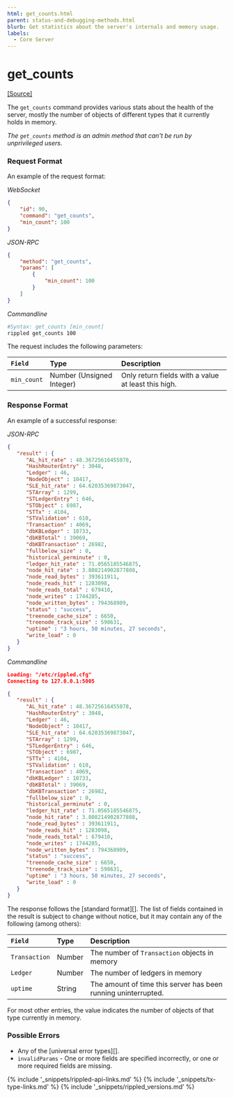 ```yaml
---
html: get_counts.html
parent: status-and-debugging-methods.html
blurb: Get statistics about the server's internals and memory usage.
labels:
  - Core Server
---
```

# get_counts
[[Source]](https://github.com/ripple/rippled/blob/c7118a183a660648aa88a3546a6b2c5bce858440/src/ripple/rpc/handlers/GetCounts.cpp "Source")

The `get_counts` command provides various stats about the health of the server, mostly the number of objects of different types that it currently holds in memory.

_The `get_counts` method is an admin method that can't be run by unprivileged users._

### Request Format
An example of the request format:

<!-- MULTICODE_BLOCK_START -->

*WebSocket*

```json
{
    "id": 90,
    "command": "get_counts",
    "min_count": 100
}
```

*JSON-RPC*

```json
{
    "method": "get_counts",
    "params": [
        {
            "min_count": 100
        }
    ]
}
```

*Commandline*

```sh
#Syntax: get_counts [min_count]
rippled get_counts 100
```

<!-- MULTICODE_BLOCK_END -->

The request includes the following parameters:

| `Field`     | Type                      | Description                        |
|:------------|:--------------------------|:-----------------------------------|
| `min_count` | Number (Unsigned Integer) | Only return fields with a value at least this high. |

### Response Format

An example of a successful response:

<!-- MULTICODE_BLOCK_START -->

*JSON-RPC*

```json
{
   "result" : {
      "AL_hit_rate" : 48.36725616455078,
      "HashRouterEntry" : 3048,
      "Ledger" : 46,
      "NodeObject" : 10417,
      "SLE_hit_rate" : 64.62035369873047,
      "STArray" : 1299,
      "STLedgerEntry" : 646,
      "STObject" : 6987,
      "STTx" : 4104,
      "STValidation" : 610,
      "Transaction" : 4069,
      "dbKBLedger" : 10733,
      "dbKBTotal" : 39069,
      "dbKBTransaction" : 26982,
      "fullbelow_size" : 0,
      "historical_perminute" : 0,
      "ledger_hit_rate" : 71.0565185546875,
      "node_hit_rate" : 3.808214902877808,
      "node_read_bytes" : 393611911,
      "node_reads_hit" : 1283098,
      "node_reads_total" : 679410,
      "node_writes" : 1744285,
      "node_written_bytes" : 794368909,
      "status" : "success",
      "treenode_cache_size" : 6650,
      "treenode_track_size" : 598631,
      "uptime" : "3 hours, 50 minutes, 27 seconds",
      "write_load" : 0
   }
}
```

*Commandline*

```json
Loading: "/etc/rippled.cfg"
Connecting to 127.0.0.1:5005

{
   "result" : {
      "AL_hit_rate" : 48.36725616455078,
      "HashRouterEntry" : 3048,
      "Ledger" : 46,
      "NodeObject" : 10417,
      "SLE_hit_rate" : 64.62035369873047,
      "STArray" : 1299,
      "STLedgerEntry" : 646,
      "STObject" : 6987,
      "STTx" : 4104,
      "STValidation" : 610,
      "Transaction" : 4069,
      "dbKBLedger" : 10733,
      "dbKBTotal" : 39069,
      "dbKBTransaction" : 26982,
      "fullbelow_size" : 0,
      "historical_perminute" : 0,
      "ledger_hit_rate" : 71.0565185546875,
      "node_hit_rate" : 3.808214902877808,
      "node_read_bytes" : 393611911,
      "node_reads_hit" : 1283098,
      "node_reads_total" : 679410,
      "node_writes" : 1744285,
      "node_written_bytes" : 794368909,
      "status" : "success",
      "treenode_cache_size" : 6650,
      "treenode_track_size" : 598631,
      "uptime" : "3 hours, 50 minutes, 27 seconds",
      "write_load" : 0
   }
}
```

<!-- MULTICODE_BLOCK_END -->

The response follows the [standard format][]. The list of fields contained in the result is subject to change without notice, but it may contain any of the following (among others):

| `Field`       | Type   | Description                                         |
|:--------------|:-------|:----------------------------------------------------|
| `Transaction` | Number | The number of `Transaction` objects in memory       |
| `Ledger`      | Number | The number of ledgers in memory                     |
| `uptime`      | String | The amount of time this server has been running uninterrupted. |

For most other entries, the value indicates the number of objects of that type currently in memory.

### Possible Errors

* Any of the [universal error types][].
* `invalidParams` - One or more fields are specified incorrectly, or one or more required fields are missing.

<!--{# common link defs #}-->
{% include '_snippets/rippled-api-links.md' %}
{% include '_snippets/tx-type-links.md' %}
{% include '_snippets/rippled_versions.md' %}
